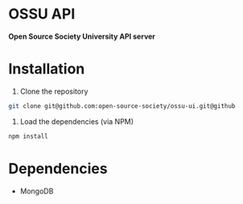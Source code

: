 # OSSU API

**Open Source Society University API server**

# Installation

1. Clone the repository

  ```bash
  git clone git@github.com:open-source-society/ossu-ui.git@github
  ```

1. Load the dependencies (via NPM)
  ```bash
  npm install
  ```

# Dependencies

- MongoDB
